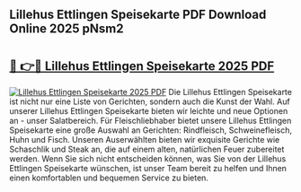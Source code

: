 ## Lillehus Ettlingen Speisekarte PDF Download Online 2025 pNsm2

# <h2><a href="http://gc5nd5.nevu.top/?p=Lillehus+Ettlingen+Speisekarte">🔗 👉🔴 Lillehus Ettlingen Speisekarte 2025 PDF</a></h2>

[![Lillehus Ettlingen Speisekarte 2025 PDF](https://i.imgur.com/dBaPXMq.png)](http://gc5nd5.nevu.top/?p=Lillehus+Ettlingen+Speisekarte)
Die Lillehus Ettlingen Speisekarte ist nicht nur eine Liste von Gerichten, sondern auch die Kunst der Wahl. Auf unserer Lillehus Ettlingen Speisekarte bieten wir leichte und neue Optionen an - unser Salatbereich. Für Fleischliebhaber bietet unsere Lillehus Ettlingen Speisekarte eine große Auswahl an Gerichten: Rindfleisch, Schweinefleisch, Huhn und Fisch. Unseren Auserwählten bieten wir exquisite Gerichte wie Schaschlik und Steak an, die auf einem alten, natürlichen Feuer zubereitet werden. Wenn Sie sich nicht entscheiden können, was Sie von der Lillehus Ettlingen Speisekarte wünschen, ist unser Team bereit zu helfen und Ihnen einen komfortablen und bequemen Service zu bieten.
